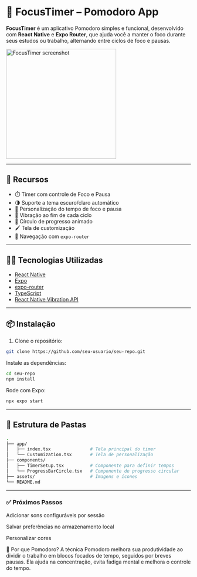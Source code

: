 # 🧠 FocusTimer – Pomodoro App

**FocusTimer** é um aplicativo Pomodoro simples e funcional, desenvolvido com **React Native** e **Expo Router**, que ajuda você a manter o foco durante seus estudos ou trabalho, alternando entre ciclos de foco e pausas.

<img src="https://https://github.com/juninbr2000/pomodoro_clock_react_native/blob/main/assets/screenshot.png" alt="FocusTimer screenshot" width="300"/>

---

## 🚀 Recursos

- ⏱️ Timer com controle de Foco e Pausa
- 🌗 Suporte a tema escuro/claro automático
- 🎨 Personalização do tempo de foco e pausa
- 🔔 Vibração ao fim de cada ciclo
- 🔄 Círculo de progresso animado
- 🖌️ Tela de customização
- 🧭 Navegação com `expo-router`

---

## 🧑‍💻 Tecnologias Utilizadas

- [React Native](https://reactnative.dev/)
- [Expo](https://expo.dev/)
- [expo-router](https://expo.github.io/router/)
- [TypeScript](https://www.typescriptlang.org/)
- [React Native Vibration API](https://reactnative.dev/docs/vibration)

---

## 📦 Instalação

1. Clone o repositório:
```bash
git clone https://github.com/seu-usuario/seu-repo.git
```
Instale as dependências:

```bash
cd seu-repo
npm install
```

Rode com Expo:

```bash
npx expo start
```

---

## 📁 Estrutura de Pastas
```bash
.
├── app/
│   ├── index.tsx               # Tela principal do timer
│   └── Customization.tsx       # Tela de personalização
├── components/
│   ├── TimerSetup.tsx          # Componente para definir tempos
│   └── ProgressBarCircle.tsx   # Componente de progresso circular
├── assets/                     # Imagens e ícones
└── README.md
```

---

### ✅ Próximos Passos
 Adicionar sons configuráveis por sessão

 Salvar preferências no armazenamento local

 Personalizar cores

🧠 Por que Pomodoro?
A técnica Pomodoro melhora sua produtividade ao dividir o trabalho em blocos focados de tempo, seguidos por breves pausas. Ela ajuda na concentração, evita fadiga mental e melhora o controle do tempo.
